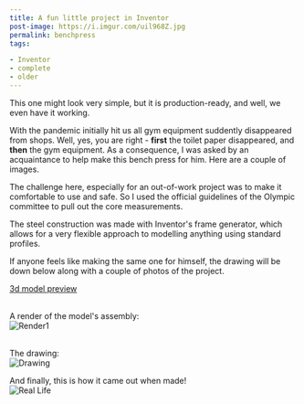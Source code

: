 ```yaml
---
title: A fun little project in Inventor
post-image: https://i.imgur.com/uil968Z.jpg
permalink: benchpress
tags:

- Inventor
- complete
- older
---
```


This one might look very simple, but it is production-ready, and well, we even have it working.

With the pandemic initially hit us all gym equipment suddently disappeared from shops. Well, yes, you are right - **first** the toilet paper disappeared, and **then** the gym equipment.
As a consequence, I was asked by an acquaintance to help make this bench press for him.
Here are a couple of images.

The challenge here, especially for an out-of-work project was to make it comfortable to use and safe. So I used the official guidelines of the Olympic committee to pull out the core measurements.

The steel construction was made with Inventor's frame generator, which allows for a very flexible approach to modelling anything using standard profiles.

If anyone feels like making the same one for himself, the drawing will be down below along with a couple of photos of the project.

[3d model preview](https://autode.sk/313G6KW)

<br>A render of the model's assembly: <br>
![Render1](https://i.imgur.com/Qe8z5XU.jpg)<br>


<br>The drawing:<br>
![Drawing](https://i.imgur.com/nSc3Zkq.jpg)

And finally, this is how it came out when made!
<br>![Real Life](https://i.imgur.com/eMiEeJB.jpg)

<br>
<br>
